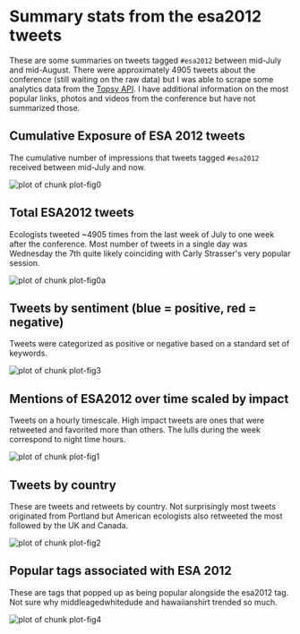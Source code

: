 # Summary stats from the esa2012 tweets
These are some summaries on tweets tagged `#esa2012` between mid-July and mid-August. There were approximately 4905 tweets about the conference (still waiting on the raw data) but I was able to scrape some analytics data from the [Topsy API](http://code.google.com/p/otterapi/). I have additional information on the most popular links, photos and videos from the conference but have not summarized those. 

<!-- read external r code -->



## Cumulative Exposure of ESA 2012 tweets
The cumulative number of impressions that tweets tagged `#esa2012` received between mid-July and now.

![plot of chunk plot-fig0](https://raw.github.com/karthikram/esa_twitter_impact/master/figure/plot-fig0.png) 


## Total ESA2012 tweets
Ecologists tweeted ~4905 times from the last week of July to one week after the conference. Most number of tweets in a single day was Wednesday the 7th quite likely coinciding with Carly Strasser's very popular session.

![plot of chunk plot-fig0a](https://raw.github.com/karthikram/esa_twitter_impact/master/figure/plot-fig0a.png) 


## Tweets by sentiment (blue = positive, red = negative)
Tweets were categorized as positive or negative based on a standard set of keywords. 

![plot of chunk plot-fig3](https://raw.github.com/karthikram/esa_twitter_impact/master/figure/plot-fig3.png) 


## Mentions of ESA2012 over time scaled by impact
Tweets on a hourly timescale. High impact tweets are ones that were retweeted and favorited more than others. The lulls during the week correspond to night time hours.

![plot of chunk plot-fig1](https://raw.github.com/karthikram/esa_twitter_impact/master/figure/plot-fig1.png) 

## Tweets by country
These are tweets and retweets by country. Not surprisingly most tweets originated from Portland but American ecologists also retweeted the most followed by the UK and Canada.

![plot of chunk plot-fig2](https://raw.github.com/karthikram/esa_twitter_impact/master/figure/plot-fig2.png) 

## Popular tags associated with ESA 2012
These are tags that popped up as being popular alongside the esa2012 tag. Not sure why middleagedwhitedude and hawaiianshirt trended so much.


![plot of chunk plot-fig4](https://raw.github.com/karthikram/esa_twitter_impact/master/figure/plot-fig4.png) 

 

